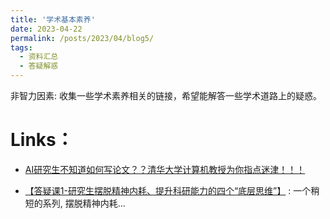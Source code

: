 ```yaml
---
title: '学术基本素养'
date: 2023-04-22
permalink: /posts/2023/04/blog5/
tags:
  - 资料汇总
  - 答疑解惑
---
```


非智力因素: 收集一些学术素养相关的链接，希望能解答一些学术道路上的疑惑。



# Links：

* [AI研究生不知道如何写论文？？清华大学计算机教授为你指点迷津！！！]( https://www.bilibili.com/video/BV1j7411R76D/?share_source=copy_web&vd_source=014fdca22877b4dbbf440598395cdd6a)

* [【答疑课1-研究生摆脱精神内耗、提升科研能力的四个“底层思维”】](https://www.bilibili.com/video/BV1aW4y177VF/?share_source=copy_web&vd_source=014fdca22877b4dbbf440598395cdd6a) : 一个稍短的系列, 摆脱精神内耗...

